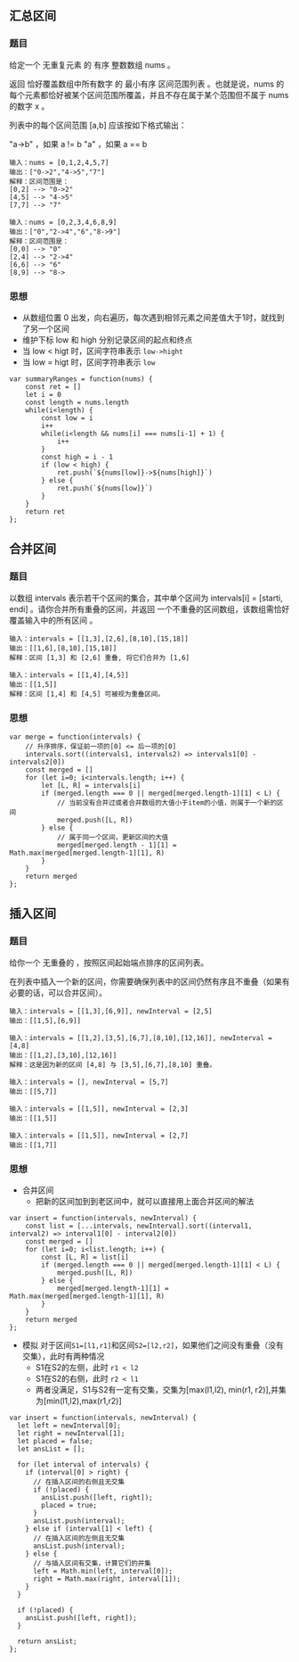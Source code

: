 ## 汇总区间
### 题目
给定一个  无重复元素 的 有序 整数数组 nums 。

返回 恰好覆盖数组中所有数字 的 最小有序 区间范围列表 。也就是说，nums 的每个元素都恰好被某个区间范围所覆盖，并且不存在属于某个范围但不属于 nums 的数字 x 。

列表中的每个区间范围 [a,b] 应该按如下格式输出：

"a->b" ，如果 a != b
"a" ，如果 a == b
```
输入：nums = [0,1,2,4,5,7]
输出：["0->2","4->5","7"]
解释：区间范围是：
[0,2] --> "0->2"
[4,5] --> "4->5"
[7,7] --> "7"

输入：nums = [0,2,3,4,6,8,9]
输出：["0","2->4","6","8->9"]
解释：区间范围是：
[0,0] --> "0"
[2,4] --> "2->4"
[6,6] --> "6"
[8,9] --> "8->
```
### 思想
- 从数组位置 0 出发，向右遍历，每次遇到相邻元素之间差值大于1时，就找到了另一个区间
- 维护下标 low 和 high 分别记录区间的起点和终点
- 当 low < higt 时，区间字符串表示 `low->hight`
- 当 low = higt 时，区间字符串表示 `low`
```
var summaryRanges = function(nums) {
    const ret = []
    let i = 0
    const length = nums.length
    while(i<length) {
        const low = i
        i++
        while(i<length && nums[i] === nums[i-1] + 1) {
            i++
        }
        const high = i - 1
        if (low < high) {
            ret.push(`${nums[low]}->${nums[high]}`)
        } else {
            ret.push(`${nums[low]}`)
        }
    }
    return ret
};
```

## 合并区间
### 题目
以数组 intervals 表示若干个区间的集合，其中单个区间为 intervals[i] = [starti, endi] 。请你合并所有重叠的区间，并返回 一个不重叠的区间数组，该数组需恰好覆盖输入中的所有区间 。
```
输入：intervals = [[1,3],[2,6],[8,10],[15,18]]
输出：[[1,6],[8,10],[15,18]]
解释：区间 [1,3] 和 [2,6] 重叠, 将它们合并为 [1,6]

输入：intervals = [[1,4],[4,5]]
输出：[[1,5]]
解释：区间 [1,4] 和 [4,5] 可被视为重叠区间。
```
### 思想
```
var merge = function(intervals) {
    // 升序排序，保证前一项的[0] <= 后一项的[0]
    intervals.sort((intervals1, intervals2) => intervals1[0] - intervals2[0])
    const merged = []
    for (let i=0; i<intervals.length; i++) {
        let [L, R] = intervals[i]
        if (merged.length === 0 || merged[merged.length-1][1] < L) {
            // 当前没有合并过或者合并数组的大值小于item的小值，则属于一个新的区间
            merged.push([L, R])
        } else {
            // 属于同一个区间，更新区间的大值
            merged[merged.length - 1][1] = Math.max(merged[merged.length-1][1], R)
        }
    }
    return merged
};
```

## 插入区间
### 题目
给你一个 无重叠的 ，按照区间起始端点排序的区间列表。

在列表中插入一个新的区间，你需要确保列表中的区间仍然有序且不重叠（如果有必要的话，可以合并区间）。
```
输入：intervals = [[1,3],[6,9]], newInterval = [2,5]
输出：[[1,5],[6,9]]

输入：intervals = [[1,2],[3,5],[6,7],[8,10],[12,16]], newInterval = [4,8]
输出：[[1,2],[3,10],[12,16]]
解释：这是因为新的区间 [4,8] 与 [3,5],[6,7],[8,10] 重叠。

输入：intervals = [], newInterval = [5,7]
输出：[[5,7]]

输入：intervals = [[1,5]], newInterval = [2,3]
输出：[[1,5]]

输入：intervals = [[1,5]], newInterval = [2,7]
输出：[[1,7]]
```
### 思想
- 合并区间
  - 把新的区间加到到老区间中，就可以直接用上面合并区间的解法
```
var insert = function(intervals, newInterval) {
    const list = [...intervals, newInterval].sort((interval1, interval2) => interval1[0] - interval2[0])
    const merged = []
    for (let i=0; i<list.length; i++) {
        const [L, R] = list[i]
        if (merged.length === 0 || merged[merged.length-1][1] < L) {
            merged.push([L, R])
        } else {
            merged[merged.length-1][1] = Math.max(merged[merged.length-1][1], R)
        }
    }
    return merged
};
```
- 模拟
对于区间`S1=[l1,r1]`和区间`S2=[l2,r2]`，如果他们之间没有重叠（没有交集），此时有两种情况
  - S1在S2的左侧，此时 `r1 < l2`
  - S1在S2的右侧，此时 `r2 < l1`
  - 两者没满足，S1与S2有一定有交集，交集为[max(l1,l2), min(r1, r2)],并集为[min(l1,l2),max(r1,r2)]
```
var insert = function(intervals, newInterval) {
  let left = newInterval[0];
  let right = newInterval[1];
  let placed = false;
  let ansList = [];
  
  for (let interval of intervals) {
    if (interval[0] > right) {
      // 在插入区间的右侧且无交集
      if (!placed) {
        ansList.push([left, right]);
        placed = true;
      }
      ansList.push(interval);
    } else if (interval[1] < left) {
      // 在插入区间的左侧且无交集
      ansList.push(interval);
    } else {
      // 与插入区间有交集，计算它们的并集
      left = Math.min(left, interval[0]);
      right = Math.max(right, interval[1]);
    }
  }
  
  if (!placed) {
    ansList.push([left, right]);
  }
  
  return ansList;
};
```